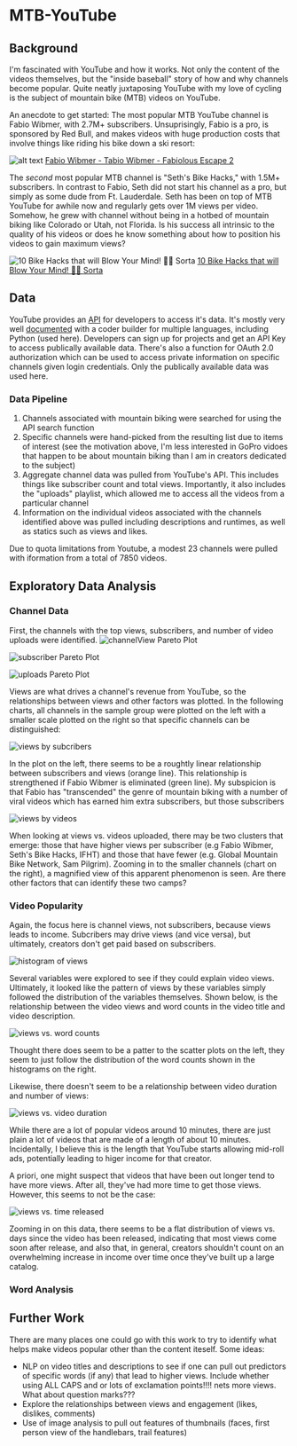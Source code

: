 # MTB-YouTube

## Background

I'm fascinated with YouTube and how it works. Not only the content of the videos themselves, but the "inside baseball" story of how and why channels become popular. Quite neatly juxtaposing YouTube with my love of cycling is the subject of mountain bike (MTB) videos on YouTube. 

An anecdote to get started: The most popular MTB YouTube channel is Fabio Wibmer, with 2.7M+ subscribers. Unsuprisingly, Fabio is a pro, is sponsored by Red Bull, and makes videos with huge production costs that involve things like riding his bike down a ski resort:

![alt text](https://i.ytimg.com/vi/1CR0QmCaMTs/maxresdefault.jpg)
[Fabio Wibmer - Tabio Wibmer - Fabiolous Escape 2](https://www.youtube.com/watch?v=1CR0QmCaMTs)

The *second* most popular MTB channel is "Seth's Bike Hacks," with 1.5M+ subscribers. In contrast to Fabio, Seth did not start his channel as a pro, but simply as some dude from Ft. Lauderdale. Seth has been on top of MTB YouTube for awhile now and regularly gets over 1M views per video. Somehow, he grew with channel without being in a hotbed of mountain biking like Colorado or Utah, not Florida. Is his success all intrinsic to the quality of his videos or does he know something about how to position his videos to gain maximum views?

![10 Bike Hacks that will Blow Your Mind! 🚴🏼 Sorta](https://i.ytimg.com/vi/PrtDD7VHe3g/maxresdefault.jpg)
[10 Bike Hacks that will Blow Your Mind! 🚴🏼 Sorta](https://www.youtube.com/watch?v=PrtDD7VHe3g)

## Data

YouTube provides an [API](https://developers.google.com/youtube/v3/) for developers to access it's data. It's mostly very well [documented](https://developers.google.com/youtube/v3/docs/) with a coder builder for multiple languages, including Python (used here). Developers can sign up for projects and get an API Key to access publically available data. There's also a function for OAuth 2.0 authorization which can be used to access private information on specific channels given login credentials. Only the publically available data was used here.

### Data Pipeline
1. Channels associated with mountain biking were searched for using the API search function
2. Specific channels were hand-picked from the resulting list due to items of interest (see the motivation above, I'm less interested in GoPro vidoes that happen to be about mountain biking than I am in creators dedicated to the subject)
3. Aggregate channel data was pulled from YouTube's API. This includes things like subscriber count and total views. Importantly, it also includes the "uploads" playlist, which allowed me to access all the videos from a particular channel
4. Information on the individual videos associated with the channels identified above was pulled including descriptions and runtimes, as well as statics such as views and likes.

Due to quota limitations from Youtube, a modest 23 channels were pulled with iformation from a total of 7850 videos.

## Exploratory Data Analysis

### Channel Data

First, the channels with the top views, subscribers, and number of video uploads were identified.
![channelView Pareto Plot](https://github.com/scottfeldmanpeabody/MTB-YouTube/blob/master/images/pareto_channelViews.png)

![subscriber Pareto Plot](https://github.com/scottfeldmanpeabody/MTB-YouTube/blob/master/images/pareto_subscriberCount.png)

![uploads Pareto Plot](https://github.com/scottfeldmanpeabody/MTB-YouTube/blob/master/images/pareto_videoCount.png)

Views are what drives a channel's revenue from YouTube, so the relationships between views and other factors was plotted. In the following charts, all channels in the sample group were plotted on the left with a smaller scale plotted on the right so that specific channels can be distinguished:

![views by subcribers](https://github.com/scottfeldmanpeabody/MTB-YouTube/blob/master/images/channelViews_by_subscriberCount.png)

In the plot on the left, there seems to be a roughtly linear relationship between subscribers and views (orange line). This relationship is strengthened if Fabio Wibmer is eliminated (green line). My subspicion is that Fabio has "transcended" the genre of mountain biking with a number of viral videos which has earned him extra subscribers, but those subscribers 

![views by videos](https://github.com/scottfeldmanpeabody/MTB-YouTube/blob/master/images/channelViews_by_videoCount.png)

When looking at views vs. videos uploaded, there may be two clusters that emerge: those that have higher views per subscriber (e.g Fabio Wibmer, Seth's Bike Hacks, IFHT) and those that have fewer (e.g. Global Mountain Bike Network, Sam Pilgrim). Zooming in to the smaller channels (chart on the right), a magnified view of this apparent phenomenon is seen. Are there other factors that can identify these two camps?

### Video Popularity

Again, the focus here is channel views, not subscribers, because views leads to income. Subcribers may drive views (and vice versa), but ultimately, creators don't get paid based on subscribers.

![histogram of views](https://github.com/scottfeldmanpeabody/MTB-YouTube/blob/master/images/hist_views_per_video.png)

Several variables were explored to see if they could explain video views. Ultimately, it looked like the pattern of views by these variables simply followed the distribution of the variables themselves. Shown below, is the relationship between the video views and word counts in the video title and video description.

![views vs. word counts](https://github.com/scottfeldmanpeabody/MTB-YouTube/blob/master/images/video_views_vs_word_counts.png)

Thought there does seem to be a patter to the scatter plots on the left, they seem to just follow the distribution of the word counts shown in the histograms on the right.

Likewise, there doesn't seem to be a relationship between video duration and number of views:

![views vs. video duration](https://github.com/scottfeldmanpeabody/MTB-YouTube/blob/master/images/video_views_vs_duration.png)

While there are a lot of popular videos around 10 minutes, there are just plain a lot of videos that are made of a length of about 10 minutes. Incidentally, I believe this is the length that YouTube starts allowing mid-roll ads, potentially leading to higer income for that creator.

A priori, one might suspect that videos that have been out longer tend to have more views. After all, they've had more time to get those views. However, this seems to not be the case:

![views vs. time released](https://github.com/scottfeldmanpeabody/MTB-YouTube/blob/master/images/video_views_vs_days_since_released.png)

Zooming in on this data, there seems to be a flat distribution of views vs. days since the video has been released, indicating that most views come soon after release, and also that, in general, creators shouldn't count on an overwhelming increase in income over time once they've built up a large catalog.

### Word Analysis

## Further Work

There are many places one could go with this work to try to identify what helps make videos popular other than the content iteself. Some ideas:
* NLP on video titles and descriptions to see if one can pull out predictors of specific words (if any) that lead to higher views. Include whether using ALL CAPS and or lots of exclamation points!!!! nets more views. What about question marks???
* Explore the relationships between views and engagement (likes, dislikes, comments)
* Use of image analysis to pull out features of thumbnails (faces, first person view of the handlebars, trail features)
